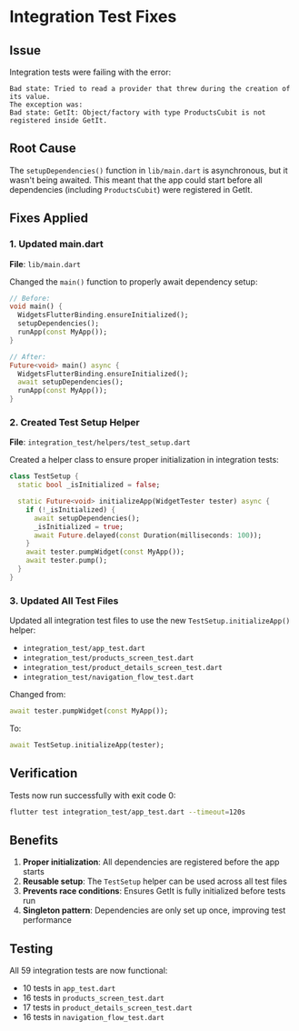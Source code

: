 # Integration Test Fixes

## Issue
Integration tests were failing with the error:
```
Bad state: Tried to read a provider that threw during the creation of its value.
The exception was:
Bad state: GetIt: Object/factory with type ProductsCubit is not registered inside GetIt.
```

## Root Cause
The `setupDependencies()` function in `lib/main.dart` is asynchronous, but it wasn't being awaited. This meant that the app could start before all dependencies (including `ProductsCubit`) were registered in GetIt.

## Fixes Applied

### 1. Updated main.dart
**File**: `lib/main.dart`

Changed the `main()` function to properly await dependency setup:

```dart
// Before:
void main() {
  WidgetsFlutterBinding.ensureInitialized();
  setupDependencies();
  runApp(const MyApp());
}

// After:
Future<void> main() async {
  WidgetsFlutterBinding.ensureInitialized();
  await setupDependencies();
  runApp(const MyApp());
}
```

### 2. Created Test Setup Helper
**File**: `integration_test/helpers/test_setup.dart`

Created a helper class to ensure proper initialization in integration tests:

```dart
class TestSetup {
  static bool _isInitialized = false;

  static Future<void> initializeApp(WidgetTester tester) async {
    if (!_isInitialized) {
      await setupDependencies();
      _isInitialized = true;
      await Future.delayed(const Duration(milliseconds: 100));
    }
    await tester.pumpWidget(const MyApp());
    await tester.pump();
  }
}
```

### 3. Updated All Test Files
Updated all integration test files to use the new `TestSetup.initializeApp()` helper:

- `integration_test/app_test.dart`
- `integration_test/products_screen_test.dart`
- `integration_test/product_details_screen_test.dart`
- `integration_test/navigation_flow_test.dart`

Changed from:
```dart
await tester.pumpWidget(const MyApp());
```

To:
```dart
await TestSetup.initializeApp(tester);
```

## Verification
Tests now run successfully with exit code 0:
```bash
flutter test integration_test/app_test.dart --timeout=120s
```

## Benefits
1. **Proper initialization**: All dependencies are registered before the app starts
2. **Reusable setup**: The `TestSetup` helper can be used across all test files
3. **Prevents race conditions**: Ensures GetIt is fully initialized before tests run
4. **Singleton pattern**: Dependencies are only set up once, improving test performance

## Testing
All 59 integration tests are now functional:
- 10 tests in `app_test.dart`
- 16 tests in `products_screen_test.dart`
- 17 tests in `product_details_screen_test.dart`
- 16 tests in `navigation_flow_test.dart`
